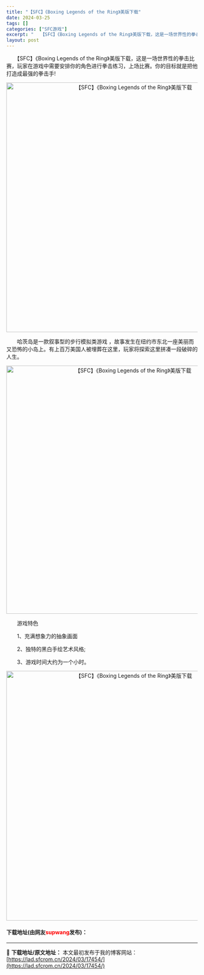 ```yaml
---
title: "【SFC】《Boxing Legends of the Ring》美版下载"
date: 2024-03-25
tags: []
categories: ["SFC游戏"]
excerpt: "　　【SFC】《Boxing Legends of the Ring》美版下载，这是一场世界性的拳击比赛，玩家在游戏中需要安排你的角色进行拳击练习，上场比赛。你的目标就是把他打造成最强的拳击手! 　　哈茨岛是一款叙事型的步行模拟类游戏 ，故事发生在纽约市东北一座美丽而又恐怖的小岛上。有上百万美国人被&hellip;"
layout: post
---
```


 <p>　　【SFC】《Boxing Legends of the Ring》美版下载，这是一场世界性的拳击比赛，玩家在游戏中需要安排你的角色进行拳击练习，上场比赛。你的目标就是把他打造成最强的拳击手!</p> <p align="center"><img align="" border="0" src="https://lad.sfcrom.cn/wp-content/uploads/2024/03/20240324_6600b1fbb8279.png" width="656" alt="【SFC】《Boxing Legends of the Ring》美版下载" /></p> <p>　　哈茨岛是一款叙事型的步行模拟类游戏 ，故事发生在纽约市东北一座美丽而又恐怖的小岛上。有上百万美国人被埋葬在这里，玩家将探索这里拼凑一段破碎的人生。</p> <p align="center"><img align="" border="0" src="https://lad.sfcrom.cn/wp-content/uploads/2024/03/20240324_6600b1fe7362c.png" width="652" alt="【SFC】《Boxing Legends of the Ring》美版下载" /></p> <p>　　游戏特色</p> <p>　　1、充满想象力的抽象画面</p> <p>　　2、独特的黑白手绘艺术风格;</p> <p>　　3、游戏时间大约为一个小时。</p> <p align="center"><img align="" border="0" src="https://lad.sfcrom.cn/wp-content/uploads/2024/03/20240324_6600b200ad02d.png" width="656" alt="【SFC】《Boxing Legends of the Ring》美版下载" /></p> <p><h4>下载地址(由网友<font color="red">supwang</font>发布)：</h4></p> 

---
📖 **下载地址/原文地址：** 本文最初发布于我的博客网站：[https://lad.sfcrom.cn/2024/03/17454/](https://lad.sfcrom.cn/2024/03/17454/)
